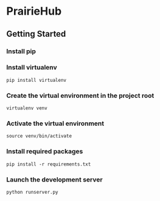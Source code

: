 PrairieHub
==========

Getting Started
---------------

### Install pip
### Install virtualenv

    pip install virtualenv

### Create the virtual environment in the project root

    virtualenv venv

### Activate the virtual environment

    source venv/bin/activate

### Install required packages

    pip install -r requirements.txt

### Launch the development server

    python runserver.py
